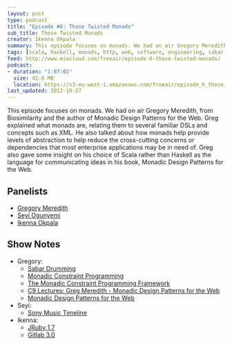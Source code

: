 ```yaml
---
layout: post
type: podcast
title: "Episode #6: Those Twisted Monads"
sub_title: Those Twisted Monads
creator: Ikenna Okpala
summary: This episode focuses on monads. We had on air Gregory Meredith, from Biosimilarity and the author of Monadic Design Patterns for the Web. Greg explained what monads are, relating them to several familiar DSLs and concepts such as XML. He also talked about how monads help provide levels of abstraction to help reduce the cross-cutting concerns or dependencies that most enterprise applications may be in need of. Greg also gave some insight on his choice of Scala rather than Haskell as the language for communicating ideas in his book, Monadic Design Patterns for the Web.
tags: [scala, haskell, monads, http, web, software, engineering, sabar-drumming, senegal, web, africa]
feed: http://www.mixcloud.com/freeair/episode-6-those-twisted-monads/
podcast:
- duration: "1:07:02"
  size: 42.6 MB
  location: https://s3-eu-west-1.amazonaws.com/freeair/episode_6_those_twisted_monads.mp3
last_updated: 2012-10-27
---
```


This episode focuses on monads. We had on air Gregory Meredith, from Biosimilarity and the author of Monadic Design Patterns for the Web. Greg explained what monads are, relating them to several familiar DSLs and concepts such as XML. He also talked about how monads help provide levels of abstraction to help reduce the cross-cutting concerns or dependencies that most enterprise applications may be in need of. Greg also gave some insight on his choice of Scala rather than Haskell as the language for communicating ideas in his book, Monadic Design Patterns for the Web.

Panelists
---------

* [Gregory Meredith](http://biosimilarity.blogspot.co.uk/)
* [Seyi Ogunyemi](http://micrypt.com)
* [Ikenna Okpala](http://www.ikennaokpala.com)

Show Notes
----------

* Gregory:
  * [Sabar Drumming](http://en.wikipedia.org/wiki/Sabar)
  * [Monadic Constraint Programming](http://people.cs.kuleuven.be/~tom.schrijvers/Research/papers/monadic_cp_draft.pdf)
  * [The Monadic Constraint Programming Framework](http://people.cs.kuleuven.be/~tom.schrijvers/MCP/)
  * [C9 Lectures: Greg Meredith - Monadic Design Patterns for the Web](http://channel9.msdn.com/Series/C9-Lectures-Greg-Meredith-Monadic-Design-Patterns-for-the-Web)
  * [Monadic Design Patterns for the Web](http://www.artima.com/shop/monadic_design_patterns)
* Seyi:
  * [Sony Music Timeline](http://vimeo.com/51460511)
* Ikenna:
  * [JRuby 1.7](http://betterspecs.org/)
  * [Gitlab 3.0](http://gitlabhq.com/)
